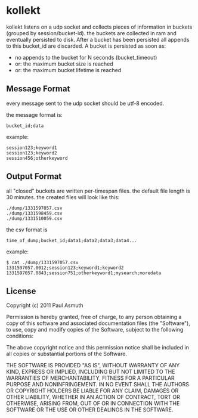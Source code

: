 kollekt
=======

kollekt listens on a udp socket and collects pieces of information in buckets (grouped by session/bucket-id). 
the buckets are collected in ram and eventually persisted to disk. After a bucket has been persisted all 
appends to this bucket_id are discarded. A bucket is persisted as soon as:
  
  + no appends to the bucket for N seconds (bucket_timeout)
  + or: the maximum bucket size is reached 
  + or: the maximum bucket lifetime is reached



Message Format
--------------

every message sent to the udp socket should be utf-8 encoded.

the message format is:
    
    bucket_id;data

example:

    session123;keyword1
    session123;keyword2
    session456;otherkeyword



Output Format
-------------

all "closed" buckets are written per-timespan files. the default file length is 30 minutes. the created files will look like this:

    ./dump/1331597057.csv
    ./dump/1331598459.csv
    ./dump/1331510059.csv

the csv format is 

    time_of_dump;bucket_id;data1;data2;data3;data4...

example:

    $ cat ./dump/1331597057.csv
    1331597057.0012;session123;keyword1;keyword2
    1331597057.0843;session751;otherkeyword1;mysearch;moredata



License
-------

Copyright (c) 2011 Paul Asmuth

Permission is hereby granted, free of charge, to any person obtaining
a copy of this software and associated documentation files (the
"Software"), to use, copy and modify copies of the Software, subject 
to the following conditions:

The above copyright notice and this permission notice shall be
included in all copies or substantial portions of the Software.

THE SOFTWARE IS PROVIDED "AS IS", WITHOUT WARRANTY OF ANY KIND,
EXPRESS OR IMPLIED, INCLUDING BUT NOT LIMITED TO THE WARRANTIES OF
MERCHANTABILITY, FITNESS FOR A PARTICULAR PURPOSE AND
NONINFRINGEMENT. IN NO EVENT SHALL THE AUTHORS OR COPYRIGHT HOLDERS BE
LIABLE FOR ANY CLAIM, DAMAGES OR OTHER LIABILITY, WHETHER IN AN ACTION
OF CONTRACT, TORT OR OTHERWISE, ARISING FROM, OUT OF OR IN CONNECTION
WITH THE SOFTWARE OR THE USE OR OTHER DEALINGS IN THE SOFTWARE.
